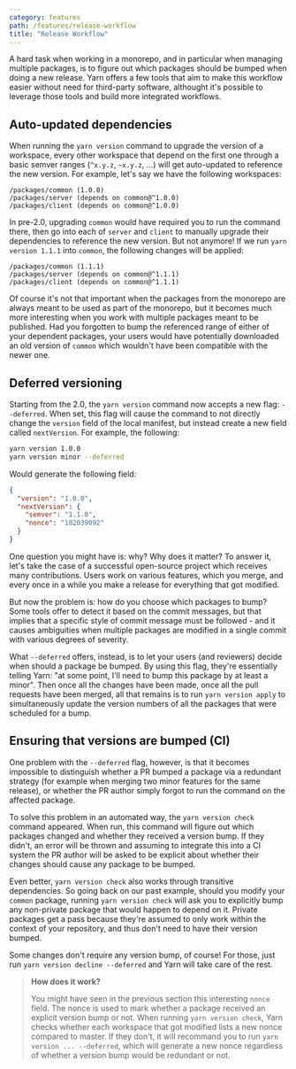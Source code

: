 ```yaml
---
category: features
path: /features/release-workflow
title: "Release Workflow"
---
```


A hard task when working in a monorepo, and in particular when managing multiple packages, is to figure out which packages should be bumped when doing a new release. Yarn offers a few tools that aim to make this workflow easier without need for third-party software, althought it's possible to leverage those tools and build more integrated workflows.

## Auto-updated dependencies

When running the `yarn version` command to upgrade the version of a workspace, every other workspace that depend on the first one through a basic semver ranges (`^x.y.z`, `~x.y.z`, ...) will get auto-updated to reference the new version. For example, let's say we have the following workspaces:

```
/packages/common (1.0.0)
/packages/server (depends on common@^1.0.0)
/packages/client (depends on common@^1.0.0)
```

In pre-2.0, upgrading `common` would have required you to run the command there, then go into each of `server` and `client` to manually upgrade their dependencies to reference the new version. But not anymore! If we run `yarn version 1.1.1` into `common`, the following changes will be applied:

```
/packages/common (1.1.1)
/packages/server (depends on common@^1.1.1)
/packages/client (depends on common@^1.1.1)
```

Of course it's not that important when the packages from the monorepo are always meant to be used as part of the monorepo, but it becomes much more interesting when you work with multiple packages meant to be published. Had you forgotten to bump the referenced range of either of your dependent packages, your users would have potentially downloaded an old version of `common` which wouldn't have been compatible with the newer one.

## Deferred versioning

Starting from the 2.0, the `yarn version` command now accepts a new flag: `--deferred`. When set, this flag will cause the command to not directly change the `version` field of the local manifest, but instead create a new field called `nextVersion`. For example, the following:

```bash
yarn version 1.0.0
yarn version minor --deferred
```

Would generate the following field:

```json
{
  "version": "1.0.0",
  "nextVersion": {
    "semver": "1.1.0",
    "nonce": "102039092"
  }
}
```

One question you might have is: why? Why does it matter? To answer it, let's take the case of a successful open-source project which receives many contributions. Users work on various features, which you merge, and every once in a while you make a release for everything that got modified.

But now the problem is: how do you choose which packages to bump? Some tools offer to detect it based on the commit messages, but that implies that a specific style of commit message must be followed - and it causes ambiguities when multiple packages are modified in a single commit with various degrees of severity.

What `--deferred` offers, instead, is to let your users (and reviewers) decide when should a package be bumped. By using this flag, they're essentially telling Yarn: "at some point, I'll need to bump this package by at least a minor". Then once all the changes have been made, once all the pull requests have been merged, all that remains is to run `yarn version apply` to simultaneously update the version numbers of all the packages that were scheduled for a bump.

## Ensuring that versions are bumped (CI)

One problem with the `--deferred` flag, however, is that it becomes impossible to distinguish whether a PR bumped a package via a redundant strategy (for example when merging two minor features for the same release), or whether the PR author simply forgot to run the command on the affected package.

To solve this problem in an automated way, the `yarn version check` command appeared. When run, this command will figure out which packages changed and whether they received a version bump. If they didn't, an error will be thrown and assuming to integrate this into a CI system the PR author will be asked to be explicit about whether their changes should cause any package to be bumped.

Even better, `yarn version check` also works through transitive dependencies. So going back on our past example, should you modify your `common` package, running `yarn version check` will ask you to explicitly bump any non-private package that would happen to depend on it. Private packages get a pass because they're assumed to only work within the context of your repository, and thus don't need to have their version bumped.

Some changes don't require any version bump, of course! For those, just run `yarn version decline --deferred` and Yarn will take care of the rest.

> **How does it work?**
>
> You might have seen in the previous section this interesting `nonce` field. The nonce is used to mark whether a package received an explicit version bump or not. When running `yarn version check`, Yarn checks whether each workspace that got modified lists a new nonce compared to master. If they don't, it will recommand you to run `yarn version ... --deferred`, which will generate a new nonce regardless of whether a version bump would be redundant or not.
